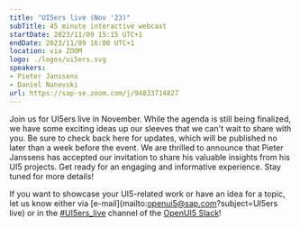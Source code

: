 ```yaml
---
title: "UI5ers live (Nov '23)"
subTitle: 45 minute interactive webcast
startDate: 2023/11/09 15:15 UTC+1
endDate: 2023/11/09 16:00 UTC+1
location: via ZOOM
logo: ./logos/ui5ers.svg
speakers:
- Pieter Janssens
- Daniel Nanovski
url: https://sap-se.zoom.com/j/94833714827
---
```

Join us for UI5ers live in November. While the agenda is still being finalized, we have some exciting ideas up our sleeves that we can't wait to share with you. Be sure to check back here for updates, which will be published no later than a week before the event.
We are thrilled to announce that Pieter Janssens has accepted our invitation to share his valuable insights from his UI5 projects. 
Get ready for an engaging and informative experience. Stay tuned for more details!

If you want to showcase your UI5-related work or have an idea for a topic, let us know either via [e-mail](mailto:openui5@sap.com?subject=UI5ers live) or in the 
[#UI5ers_live](https://openui5.slack.com/archives/C01CP60AAN7) channel of the [OpenUI5 Slack](https://ui5-slack-invite.cfapps.eu10.hana.ondemand.com/)!
